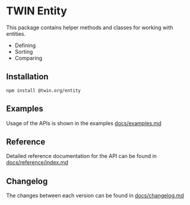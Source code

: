 # TWIN Entity

This package contains helper methods and classes for working with entities.

- Defining
- Sorting
- Comparing

## Installation

```shell
npm install @twin.org/entity
```

## Examples

Usage of the APIs is shown in the examples [docs/examples.md](docs/examples.md)

## Reference

Detailed reference documentation for the API can be found in [docs/reference/index.md](docs/reference/index.md)

## Changelog

The changes between each version can be found in [docs/changelog.md](docs/changelog.md)
